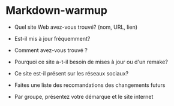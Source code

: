 # Markdown-warmup

* Quel site Web avez-vous trouvé? (nom, URL, lien)

* Est-il mis à jour fréquemment?

* Comment avez-vous trouvé ?

* Pourquoi ce site a-t-il besoin de mises à jour ou d'un remake?

* Ce site est-il présent sur les réseaux sociaux?

* Faites une liste des recomandations des changements futurs

* Par groupe, présentez votre démarque et le site internet
